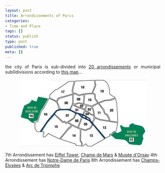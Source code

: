 ```yaml
---
layout: post
title: Arrondissements of Paris
categories:
- Time and Place
tags: []
status: publish
type: post
published: true
meta: {}
---
```

<p align="justify">the city of Paris is sub-divided into <a href="http://en.wikipedia.org/wiki/Arrondissement_of_Paris">20 arrondissements</a> or municipal sub0divisions according to <a href="http://en.wikipedia.org/wiki/Image:Par_Arr.jpg">this map</a>...</p>
<p align="center"><img src="/img/paris_arrondissements.jpg" /></p>

<p align="left">7th Arrondissement has <a href="http://en.wikipedia.org/wiki/Eiffel_Tower" title="Eiffel Tower">Eiffel Tower</a>, <a href="http://en.wikipedia.org/wiki/Champ_de_Mars" title="Champ de Mars">Champ de Mars</a> &amp; <a href="http://en.wikipedia.org/wiki/Mus%C3%A9e_d%27Orsay" title="Musée d'Orsay">Musée d'Orsay</a>
4th Arrondissement has <a href="http://en.wikipedia.org/wiki/Notre-Dame_de_Paris" title="Notre-Dame de Paris">Notre-Dame de Paris</a>
8th Arrondissement has <a href="http://en.wikipedia.org/wiki/Champs-%C3%89lys%C3%A9es" title="Champs-Élysées">Champs-Élysées</a> &amp; <a href="http://en.wikipedia.org/wiki/Arc_de_Triomphe" title="Arc de Triomphe">Arc de Triomphe</a>

